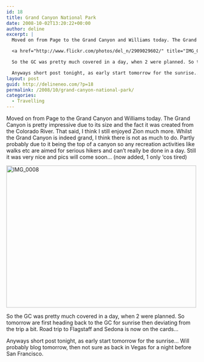 ```yaml
---
id: 18
title: Grand Canyon National Park
date: 2008-10-02T13:20:22+00:00
author: deline
excerpt: |
  Moved on from Page to the Grand Canyon and Williams today. The Grand Canyon is pretty impressive due to its size and the fact it was created from the Colorado River. That said, I think I still enjoyed Zion much more. Whilst the Grand Canyon is indeed grand, I think there is not as much to do. Partly probably due to it being the top of a canyon so any recreation activities like walks etc are aimed for serious hikers and can't really be done in a day. Still it was very nice and pics will come soon... (now added, 1 only 'cos tired)

  <a href="http://www.flickr.com/photos/del_n/2909029602/" title="IMG_0008 by del_n, on Flickr"><img src="http://farm4.static.flickr.com/3047/2909029602_fbb0d79d5f.jpg" width="500" height="375" alt="IMG_0008" /></a>

  So the GC was pretty much covered in a day, when 2 were planned. So tomorrow are first heading back to the GC for sunrise then deviating from the trip a bit. Road trip to Flagstaff and Sedona is now on the cards...

  Anyways short post tonight, as early start tomorrow for the sunrise... Will probably blog tomorrow, then not sure as back in Vegas for a night before San Francisco.
layout: post
guid: http://delineneo.com/?p=18
permalink: /2008/10/grand-canyon-national-park/
categories:
  - Travelling
---
```

Moved on from Page to the Grand Canyon and Williams today. The Grand Canyon is pretty impressive due to its size and the fact it was created from the Colorado River. That said, I think I still enjoyed Zion much more. Whilst the Grand Canyon is indeed grand, I think there is not as much to do. Partly probably due to it being the top of a canyon so any recreation activities like walks etc are aimed for serious hikers and can&#8217;t really be done in a day. Still it was very nice and pics will come soon&#8230; (now added, 1 only &#8216;cos tired)

[<img src="http://farm4.static.flickr.com/3047/2909029602_fbb0d79d5f.jpg" width="500" height="375" alt="IMG_0008" />](http://www.flickr.com/photos/del_n/2909029602/ "IMG_0008 by del_n, on Flickr")

So the GC was pretty much covered in a day, when 2 were planned. So tomorrow are first heading back to the GC for sunrise then deviating from the trip a bit. Road trip to Flagstaff and Sedona is now on the cards&#8230;

Anyways short post tonight, as early start tomorrow for the sunrise&#8230; Will probably blog tomorrow, then not sure as back in Vegas for a night before San Francisco.
